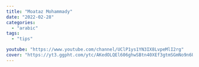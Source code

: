 ```yaml
---
title: "Moataz Mohammady"
date: "2022-02-28"
categories:
  - "arabic"
tags:
  - "tips"

youtube: "https://www.youtube.com/channel/UClP1ys1YN3IX8LvpeMlI2rg"
cover: "https://yt3.ggpht.com/ytc/AKedOLQEl606ghwSBtn40XEf3gtmSGmNo9n6UroQMxKkxIc=s88-c-k-c0x00ffffff-no-rj"
---
```

